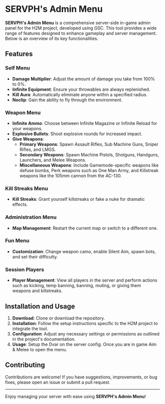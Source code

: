 # SERVPH's Admin Menu

**SERVPH's Admin Menu** is a comprehensive server-side in-game admin panel for the H2M project, developed using GSC. This tool provides a wide range of features designed to enhance gameplay and server management. Below is an overview of its key functionalities.

## Features

### Self Menu
- **Damage Multiplier**: Adjust the amount of damage you take from 100% to 0%.
- **Infinite Equipment**: Ensure your throwables are always replenished.
- **Kill Aura**: Automatically eliminate anyone within a specified radius.
- **Noclip**: Gain the ability to fly through the environment.

### Weapon Menu
- **Infinite Ammo**: Choose between Infinite Magazine or Infinite Reload for your weapons.
- **Explosive Bullets**: Shoot explosive rounds for increased impact.
- **Give Weapons**:
  - **Primary Weapons**: Spawn Assault Rifles, Sub Machine Guns, Sniper Rifles, and LMGS.
  - **Secondary Weapons**: Spawn Machine Pistols, Shotguns, Handguns, Launchers, and Melee Weapons.
  - **Miscellaneous Weapons**: Include Gamemode-specific weapons like defuse bombs, Perk weapons such as One Man Army, and Killstreak weapons like the 105mm cannon from the AC-130.

### Kill Streaks Menu
- **Kill Streaks**: Grant yourself killstreaks or fake a nuke for dramatic effects.

### Administration Menu
- **Map Management**: Restart the current map or switch to a different one.

### Fun Menu
- **Customization**: Change weapon camo, enable Silent Aim, spawn bots, and set their difficulty.

### Session Players
- **Player Management**: View all players in the server and perform actions such as kicking, temp banning, banning, muting, or giving them weapons and killstreaks.

## Installation and Usage

1. **Download**: Clone or download the repository.
2. **Installation**: Follow the setup instructions specific to the H2M project to integrate the tool.
3. **Configuration**: Adjust any necessary settings or permissions as outlined in the project's documentation.
4. **Usage**: Setup the Dvar on the server config. Once you are in game Aim & Melee to open the menu.

## Contributing

Contributions are welcome! If you have suggestions, improvements, or bug fixes, please open an issue or submit a pull request.

---

Enjoy managing your server with ease using **SERVPH's Admin Menu**!
